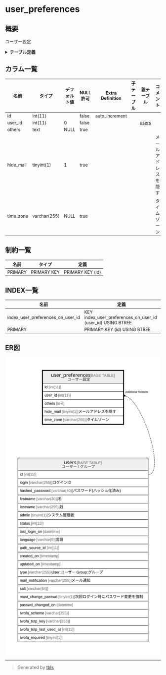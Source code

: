 # user_preferences

## 概要

ユーザー設定

<details>
<summary><strong>テーブル定義</strong></summary>

```sql
CREATE TABLE `user_preferences` (
  `id` int(11) NOT NULL AUTO_INCREMENT,
  `user_id` int(11) NOT NULL DEFAULT 0,
  `others` text DEFAULT NULL,
  `hide_mail` tinyint(1) DEFAULT 1,
  `time_zone` varchar(255) DEFAULT NULL,
  PRIMARY KEY (`id`),
  KEY `index_user_preferences_on_user_id` (`user_id`)
) ENGINE=InnoDB AUTO_INCREMENT=[Redacted by tbls] DEFAULT CHARSET=utf8mb4
```

</details>

## カラム一覧

| 名前        | タイプ          | デフォルト値       | NULL許可   | Extra Definition | 子テーブル      | 親テーブル             | コメント                 |
| --------- | ------------ | ------------ | -------- | ---------------- | ---------- | ----------------- | -------------------- |
| id        | int(11)      |              | false    | auto_increment   |            |                   |                      |
| user_id   | int(11)      | 0            | false    |                  |            | [users](users.md) |                      |
| others    | text         | NULL         | true     |                  |            |                   |                      |
| hide_mail | tinyint(1)   | 1            | true     |                  |            |                   | メールアドレスを隠す           |
| time_zone | varchar(255) | NULL         | true     |                  |            |                   | タイムゾーン               |

## 制約一覧

| 名前      | タイプ         | 定義               |
| ------- | ----------- | ---------------- |
| PRIMARY | PRIMARY KEY | PRIMARY KEY (id) |

## INDEX一覧

| 名前                                | 定義                                                          |
| --------------------------------- | ----------------------------------------------------------- |
| index_user_preferences_on_user_id | KEY index_user_preferences_on_user_id (user_id) USING BTREE |
| PRIMARY                           | PRIMARY KEY (id) USING BTREE                                |

## ER図

![er](user_preferences.svg)

---

> Generated by [tbls](https://github.com/k1LoW/tbls)
